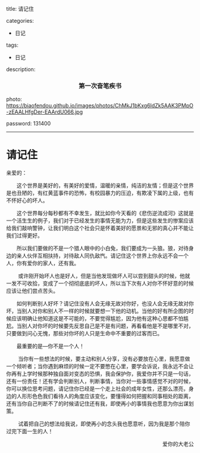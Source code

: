 title: 请记住

categories:

- 日记

tags:

- 日记

description: <center><h3>第一次奋笔疾书</h3></center>

photo: https://biaofendou.github.io/images/photos/ChMkJ1bKxg6IdZk5AAK3PMpO-zEAALHfgDer-EAArdU066.jpg

password: 131400

---

<!-- more -->

# 请记住

亲爱的：

&emsp;&emsp;这个世界是美好的，有美好的爱情，温暖的亲情，纯洁的友情；但是这个世界是也丑陋的，有红黄蓝事件的恐怖，有校园暴力的压迫，有欺凌下属的上级，也有不怀好心的坏人。

&emsp;&emsp;这个世界每分每秒都有不幸发生，就比如你今天看的《悲伤逆流成河》这就是一个活生生的例子，我们对于已经发生的事情无能为力，但是这些发生的惨案应该给我们敲响警钟，让我们明白这个社会只是怀着美好的愿景和无邪的真心并不能让我们过得更好。

&emsp;&emsp;所以我们要做的不是一个猎人眼中的小白兔，我们要成为一头狼。狼，对待身边的亲人伙伴互相扶持，对待敌人同仇敌忾。请记住这个世界上你永远不会一个人，你有爱你的家人，还有我。

&emsp;&emsp; 或许刚开始坏人也是好人，但是当他发现做坏人可以尝到甜头的时候，他就一发不可收拾，变成了一个彻彻底底的坏人，所以当下次有人对你不怀好意的时候应该让他们尝点苦头。

&emsp;&emsp;如何判断别人好坏？请记住没有人会无缘无故对你好，也没人会无缘无故对你坏，当别人对你和别人不一样的时候就要想一下他的动机。当他的好有所企图的时候应该明确让他知道这是不可能的，不要觉得尴尬，因为他有这种心思都不怕尴尬。当别人对你坏的时候要先反思自己是不是有问题，再看看他是不是哪里不对，只要做到问心无愧，那些对你坏的人只是生命中不重要的过客而已。

&emsp;&emsp;最重要的是—你不是一个人！

&emsp;&emsp; 当你有一些想法的时候，要主动和别人分享，没有必要放在心里，我愿意做一个倾听者；当你遇到麻烦的时候一定不要憋在心里，要学会诉说，我永远不会让你再有上学时候那种独自面对变态的恐惧，我会保护你，我爱你并不只是一句话，还有一份责任！还有学会判断别人，判断事情，当你对一些事情感觉不对的时候，你可以换位思考问题，请记住你已经是一个走上社会的成年女性，还那么漂亮，身边的人形形色色我们看待人的角度应该变化，要懂得如何把握和同事相处的距离，还有当你自己判断不了的时候请记住还有我，即使再小的事情我也愿意为你出谋划策。

&emsp;&emsp; 试着把自己的想法给我说，即使再小的念头我也愿意听，因为我是那个陪你过完下面一生的人！

<p align="right">爱你的大老公</p> 

